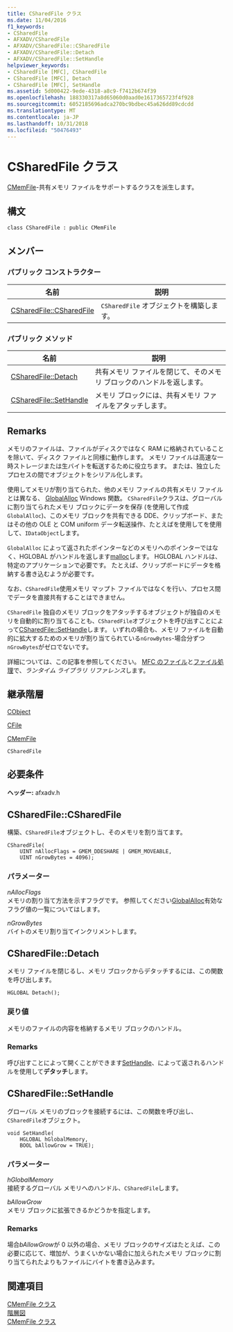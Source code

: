 ```yaml
---
title: CSharedFile クラス
ms.date: 11/04/2016
f1_keywords:
- CSharedFile
- AFXADV/CSharedFile
- AFXADV/CSharedFile::CSharedFile
- AFXADV/CSharedFile::Detach
- AFXADV/CSharedFile::SetHandle
helpviewer_keywords:
- CSharedFile [MFC], CSharedFile
- CSharedFile [MFC], Detach
- CSharedFile [MFC], SetHandle
ms.assetid: 5d000422-9ede-4318-a8c9-f7412b674f39
ms.openlocfilehash: 188330317a8d65060d0aad0e1617365723f4f928
ms.sourcegitcommit: 6052185696adca270bc9bdbec45a626dd89cdcdd
ms.translationtype: MT
ms.contentlocale: ja-JP
ms.lasthandoff: 10/31/2018
ms.locfileid: "50476493"
---
```

# <a name="csharedfile-class"></a>CSharedFile クラス

[CMemFile](../../mfc/reference/cmemfile-class.md)-共有メモリ ファイルをサポートするクラスを派生します。

## <a name="syntax"></a>構文

```
class CSharedFile : public CMemFile
```

## <a name="members"></a>メンバー

### <a name="public-constructors"></a>パブリック コンストラクター

|名前|説明|
|----------|-----------------|
|[CSharedFile::CSharedFile](#csharedfile)|`CSharedFile` オブジェクトを構築します。|

### <a name="public-methods"></a>パブリック メソッド

|名前|説明|
|----------|-----------------|
|[CSharedFile::Detach](#detach)|共有メモリ ファイルを閉じて、そのメモリ ブロックのハンドルを返します。|
|[CSharedFile::SetHandle](#sethandle)|メモリ ブロックには、共有メモリ ファイルをアタッチします。|

## <a name="remarks"></a>Remarks

メモリのファイルは、ファイルがディスクではなく RAM に格納されていることを除いて、ディスク ファイルと同様に動作します。 メモリ ファイルは高速な一時ストレージまたは生バイトを転送するために役立ちます。 または、独立したプロセスの間でオブジェクトをシリアル化します。

使用してメモリが割り当てられた、他のメモリ ファイルの共有メモリ ファイルとは異なる、 [GlobalAlloc](/windows/desktop/api/winbase/nf-winbase-globalalloc) Windows 関数。 `CSharedFile`クラスは、グローバルに割り当てられたメモリ ブロックにデータを保存 (を使用して作成`GlobalAlloc`)、このメモリ ブロックを共有できる DDE、クリップボード、またはその他の OLE と COM uniform データ転送操作、たとえばを使用してを使用して、`IDataObject`します。

`GlobalAlloc` によって返されたポインターなどのメモリへのポインターではなく、HGLOBAL がハンドルを返します[malloc](../../c-runtime-library/reference/malloc.md)します。 HGLOBAL ハンドルは、特定のアプリケーションで必要です。 たとえば、クリップボードにデータを格納する書き込むようが必要です。

なお、`CSharedFile`使用メモリ マップト ファイルではなくを行い、プロセス間でデータを直接共有することはできません。

`CSharedFile` 独自のメモリ ブロックをアタッチするオブジェクトが独自のメモリを自動的に割り当てることも、`CSharedFile`オブジェクトを呼び出すことによって[CSharedFile::SetHandle](#sethandle)します。 いずれの場合も、メモリ ファイルを自動的に拡大するためのメモリが割り当てられている`nGrowBytes`-場合分ずつ`nGrowBytes`がゼロでないです。

詳細については、この記事を参照してください。 [MFC のファイル](../../mfc/files-in-mfc.md)と[ファイル処理](../../c-runtime-library/file-handling.md)で、*ランタイム ライブラリ リファレンス*します。

## <a name="inheritance-hierarchy"></a>継承階層

[CObject](../../mfc/reference/cobject-class.md)

[CFile](../../mfc/reference/cfile-class.md)

[CMemFile](../../mfc/reference/cmemfile-class.md)

`CSharedFile`

## <a name="requirements"></a>必要条件

**ヘッダー:** afxadv.h

##  <a name="csharedfile"></a>  CSharedFile::CSharedFile

構築、`CSharedFile`オブジェクトし、そのメモリを割り当てます。

```
CSharedFile(
    UINT nAllocFlags = GMEM_DDESHARE | GMEM_MOVEABLE,
    UINT nGrowBytes = 4096);
```

### <a name="parameters"></a>パラメーター

*nAllocFlags*<br/>
メモリの割り当て方法を示すフラグです。 参照してください[GlobalAlloc](/windows/desktop/api/winbase/nf-winbase-globalalloc)有効なフラグ値の一覧についてはします。

*nGrowBytes*<br/>
バイトのメモリ割り当てインクリメントします。

##  <a name="detach"></a>  CSharedFile::Detach

メモリ ファイルを閉じるし、メモリ ブロックからデタッチするには、この関数を呼び出します。

```
HGLOBAL Detach();
```

### <a name="return-value"></a>戻り値

メモリのファイルの内容を格納するメモリ ブロックのハンドル。

### <a name="remarks"></a>Remarks

呼び出すことによって開くことができます[SetHandle](#sethandle)、によって返されるハンドルを使用して**デタッチ**します。

##  <a name="sethandle"></a>  CSharedFile::SetHandle

グローバル メモリのブロックを接続するには、この関数を呼び出し、`CSharedFile`オブジェクト。

```
void SetHandle(
    HGLOBAL hGlobalMemory,
    BOOL bAllowGrow = TRUE);
```

### <a name="parameters"></a>パラメーター

*hGlobalMemory*<br/>
接続するグローバル メモリへのハンドル、`CSharedFile`します。

*bAllowGrow*<br/>
メモリ ブロックに拡張できるかどうかを指定します。

### <a name="remarks"></a>Remarks

場合*bAllowGrow*が 0 以外の場合、メモリ ブロックのサイズはたとえば、この必要に応じて、増加が、うまくいかない場合に加えられたメモリ ブロックに割り当てられたよりもファイルにバイトを書き込みます。

## <a name="see-also"></a>関連項目

[CMemFile クラス](../../mfc/reference/cmemfile-class.md)<br/>
[階層図](../../mfc/hierarchy-chart.md)<br/>
[CMemFile クラス](../../mfc/reference/cmemfile-class.md)
